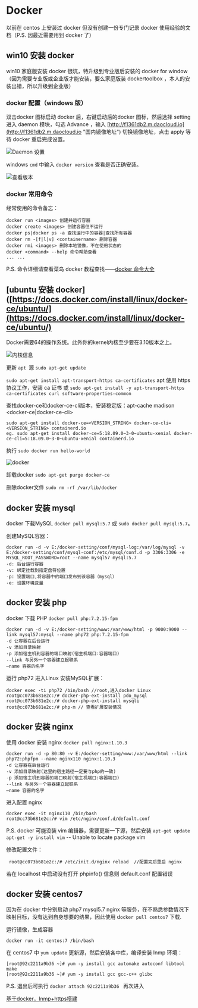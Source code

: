 # Docker

以前在 centos 上安装过 docker 但没有创建一份专门记录 docker 使用经验的文档（P.S. 因最近需要用到 docker 了）

## win10 安装 docker

win10 家庭版安装 docker 很坑，特升级到专业版后安装的 docker for window （因为需要专业版或企业版才能安装，要么家庭版装 dockertoolbox ，本人的安装出错，所以升级到企业版）

### docker 配置（windows 版）

双击docker 图标启动 docker 后，右键启动后的docker 图标，然后选择 setting 进入 daemon 模块，勾选 Advance ，输入 [http://f1361db2.m.daocloud.io](http://f1361db2.m.daocloud.io "国内镜像地址") 切换镜像地址，点击 apply 等待 docker 重启完成设置。

![Daemon 设置](https://i.imgur.com/D3f78SP.png)

windows `cmd` 中输入 `docker version` 查看是否正确安装。

![查看版本](https://i.imgur.com/azihbXA.png)

### docker 常用命令

经常使用的命令备忘：

    docker run <images> 创建并运行容器
    docker create <images> 创建容器但不运行
    docker ps|docker ps -a 查找运行中的容器|查找所有容器
    docker rm -[f|l|v] <containername> 删除容器
    docker rmi <images> 删除本地镜像，不在使用状态的
    docker <command> --help 命令帮助查看
    ... ...

P.S. 命令详细请查看菜鸟 docker 教程查找——[docker 命令大全](http://www.runoob.com/docker/docker-command-manual.html "docker命令大全")

## [ubuntu 安装 docker]([https://docs.docker.com/install/linux/docker-ce/ubuntu/](https://docs.docker.com/install/linux/docker-ce/ubuntu/)

Docker需要64的操作系统。此外你的kernel内核至少要在3.10版本之上。

![内核信息](https://i.loli.net/2019/05/15/5cdb7fb49ccb720351.png "内核信息")

更新 `apt `源 `sudo apt-get update`

`sudo apt-get install apt-transport-https ca-certificates` apt 使用 https 协议工作，安装 ca 证书 或  `sudo apt-get install -y apt-transport-https ca-certificates curl software-properties-common`

查找docker-ce和docker-ce-cli版本，安装稳定版：apt-cache madison <docker-ce|docker-ce-cli>

```
sudo apt-get install docker-ce=<VERSION_STRING> docker-ce-cli=<VERSION_STRING> containerd.io
eg. sudo apt-get install docker-ce=5:18.09.0~3-0~ubuntu-xenial docker-ce-cli=5:18.09.0~3-0~ubuntu-xenial containerd.io
```

执行 `sudo docker run hello-world` 

![docker](https://i.loli.net/2019/05/15/5cdb9e304b3ae73265.png)

卸载docker `sudo apt-get purge docker-ce`

删除docker文件 `sudo rm -rf /var/lib/docker`

## docker 安装 mysql

docker 下载MySQL `docker pull mysql:5.7` 或 `sudo docker pull mysql:5.7`。

创建MySQL容器：

    docker run -d -v E:/docker-setting/conf/mysql-log:/var/log/mysql -v E:/docker-setting/conf/mysql-conf:/etc/mysql/conf.d -p 3306:3306 -e MYSQL_ROOT_PASSWORD=root --name mysql57 mysql:5.7
    -d: 后台运行容器
    -v: 绑定挂载到指定盘符位置
    -p: 设置端口,将容器中的端口发布到该容器（mysql）
    -e: 设置环境变量

## docker 安装 php

docker 下载 PHP `docker pull php:7.2.15-fpm`

    docker run -d -v E:/docker-setting/www:/var/www/html -p 9000:9000 --link mysql57:mysql --name php72 php:7.2.15-fpm  
    -d 让容器在后台运行
    -v 添加目录映射
    -p 添加宿主机到容器的端口映射(宿主机端口:容器端口)
    --link 与另外一个容器建立起联系 
    –name 容器的名字

运行 php72 进入Linux 安装MySQL扩展：

    docker exec -ti php72 /bin/bash //root,进入docker Linux
    root@cc073b681e2c:/# docker-php-ext-install pdo_mysql    
    root@cc073b681e2c:/# docker-php-ext-install mysqli 
    root@cc073b681e2c:/# php-m // 查看扩展安装情况

## docker 安装 nginx

使用 docker 安装 nginx `docker pull nginx:1.10.3 `

    docker run -d -p 80:80 -v E:/docker-setting/www:/var/www/html --link php72:phpfpm --name nginx110 nginx:1.10.3  
    -d 让容器在后台运行
    -v 添加目录映射(这里的宿主路径一定要与php的一致)
    -p 添加宿主机到容器的端口映射(宿主机端口:容器端口)
    --link 与另外一个容器建立起联系 
    –name 容器的名字

进入配置 nginx

    docker exec -it nginx110 /bin/bash
    root@cc73b681e2c:/# vim /etc/nginx/conf.d/default.conf

P.S. docker 可能没装 vim 编辑器，需要更新一下源，然后安装 `apt-get update` `apt-get -y install vim` --  Unable to locate package vim

修改配置文件：

     root@cc073b681e2c:/# /etc/init.d/nginx reload  //配置完后重启 nginx

若在 localhost 中启动没有打开 phpinfo() 信息则 default.conf 配置错误

## docker 安装 centos7

因为在 docker 中分别启动 php7 mysql5.7 nginx 等服务，在不熟悉参数情况下映射目标，没有达到自身想要的结果，因此使用 d`ocker pull centos7` 下载.

运行镜像，生成容器

    docker run -it centos:7 /bin/bash

在 centos7 中 `yum update` 更新源，然后安装各中库，编译安装 lnmp 环境：

    [root@92c2211a9b36 ~]# yum -y install gcc automake autoconf libtool make
    [root@92c2211a9b36 ~]# yum -y install gcc gcc-c++ glibc

P.S. 退出后可执行 `docker attach 92c2211a9b36 ` 再次进入

[基于docker，lnmp+https搭建](https://segmentfault.com/a/1190000018729523 "基于docker, 快速搭建Nginx+Php+https本地开发环境, 免于手动安装PHP扩展")
